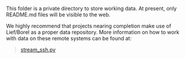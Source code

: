 This folder is a private directory to store working data. At present, only README.md files will be visible to the web.

We highly recommend that projects nearing completion make use of Lief/Borel as a proper data repository. More information on how to work with data on these remote systems can be found at:
> [stream_ssh.py](../core_libraries/python/utils/stream_ssh.py)
